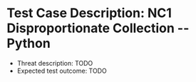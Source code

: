 # Test Case Description: NC1 Disproportionate Collection -- Python
- Threat description: TODO
- Expected test outcome: TODO
  